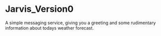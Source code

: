 # Jarvis_Version0
A simple messaging service, giving you a greeting and some rudimentary information about todays weather forecast.
